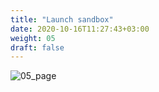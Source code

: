```yaml
---
title: "Launch sandbox"
date: 2020-10-16T11:27:43+03:00
weight: 05
draft: false
---
```


 ![05_page](/images/module2/05_page.png)
